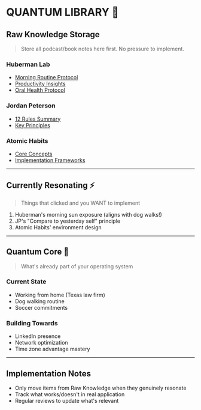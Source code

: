 # QUANTUM LIBRARY 🧠

## Raw Knowledge Storage
> Store all podcast/book notes here first. No pressure to implement.

### Huberman Lab
- [Morning Routine Protocol](link)
- [Productivity Insights](link)
- [Oral Health Protocol](link)

### Jordan Peterson
- [12 Rules Summary](link)
- [Key Principles](link)

### Atomic Habits
- [Core Concepts](link)
- [Implementation Frameworks](link)

---

## Currently Resonating ⚡
> Things that clicked and you WANT to implement

1. Huberman's morning sun exposure (aligns with dog walks!)
2. JP's "Compare to yesterday self" principle
3. Atomic Habits' environment design

---

## Quantum Core 🎯
> What's already part of your operating system

### Current State
- Working from home (Texas law firm)
- Dog walking routine
- Soccer commitments

### Building Towards
- LinkedIn presence
- Network optimization
- Time zone advantage mastery

---

## Implementation Notes
- Only move items from Raw Knowledge when they genuinely resonate
- Track what works/doesn't in real application
- Regular reviews to update what's relevant
